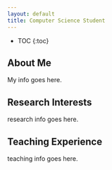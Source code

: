 ```yaml
---
layout: default
title: Computer Science Student
---
```


* TOC
{:toc}

## About Me

My info goes here.

## Research Interests

research info goes here.

## Teaching Experience

teaching info goes here.
